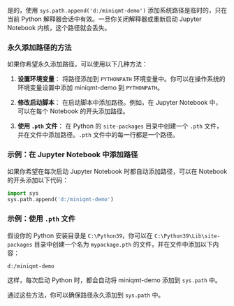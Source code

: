 是的，使用 `sys.path.append('d:/miniqmt-demo')` 添加系统路径是临时的，只在当前 Python 解释器会话中有效。一旦你关闭解释器或重新启动 Jupyter Notebook 内核，这个路径就会丢失。

### 永久添加路径的方法
如果你希望永久添加路径，可以使用以下几种方法：

1. **设置环境变量**：
   将路径添加到 `PYTHONPATH` 环境变量中。你可以在操作系统的环境变量设置中添加 miniqmt-demo 到 `PYTHONPATH`。

2. **修改启动脚本**：
   在启动脚本中添加路径。例如，在 Jupyter Notebook 中，可以在每个 Notebook 的开头添加路径。

3. **使用 `.pth` 文件**：
   在 Python 的 `site-packages` 目录中创建一个 `.pth` 文件，并在文件中添加路径。`.pth` 文件中的每一行都是一个路径。

### 示例：在 Jupyter Notebook 中添加路径
如果你希望在每次启动 Jupyter Notebook 时都自动添加路径，可以在 Notebook 的开头添加以下代码：

```python
import sys
sys.path.append('d:/miniqmt-demo')
```

### 示例：使用 `.pth` 文件
假设你的 Python 安装目录是 `C:\Python39`，你可以在 `C:\Python39\Lib\site-packages` 目录中创建一个名为 `mypackage.pth` 的文件，并在文件中添加以下内容：

```
d:/miniqmt-demo
```

这样，每次启动 Python 时，都会自动将 miniqmt-demo 添加到 `sys.path` 中。

通过这些方法，你可以确保路径永久添加到 `sys.path` 中。